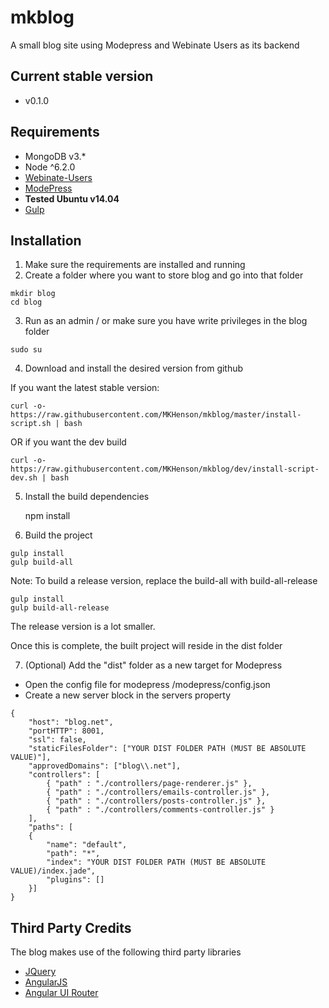 # mkblog
A small blog site using Modepress and Webinate Users as its backend

## Current stable version
* v0.1.0

## Requirements
* MongoDB v3.*
* Node ^6.2.0
* [Webinate-Users](https://github.com/MKHenson/webinate-users)
* [ModePress](https://github.com/MKHenson/modepress)
* **Tested Ubuntu v14.04**
* [Gulp](https://github.com/gulpjs/gulp/blob/master/docs/getting-started.md)

## Installation

1) Make sure the requirements are installed and running
2) Create a folder where you want to store blog and go into that folder

```
mkdir blog
cd blog
```

3) Run as an admin / or make sure you have write privileges in the blog folder
```
sudo su
```

4) Download and install the desired version from github

If you want the latest stable version:

```
curl -o- https://raw.githubusercontent.com/MKHenson/mkblog/master/install-script.sh | bash
```

OR if you want the dev build

```
curl -o- https://raw.githubusercontent.com/MKHenson/mkblog/dev/install-script-dev.sh | bash
```

5) Install the build dependencies

    npm install

6) Build the project

```
gulp install
gulp build-all
```

Note: To build a release version, replace the build-all with build-all-release

```
gulp install
gulp build-all-release
```
The release version is a lot smaller.

Once this is complete, the built project will reside in the dist folder

7) (Optional) Add the "dist" folder as a new target for Modepress

* Open the config file for modepress /modepress/config.json
* Create a new server block in the servers property
```
{
    "host": "blog.net",
    "portHTTP": 8001,
    "ssl": false,
    "staticFilesFolder": ["YOUR DIST FOLDER PATH (MUST BE ABSOLUTE VALUE)"],
    "approvedDomains": ["blog\\.net"],
    "controllers": [
        { "path" : "./controllers/page-renderer.js" },
        { "path" : "./controllers/emails-controller.js" },
        { "path" : "./controllers/posts-controller.js" },
        { "path" : "./controllers/comments-controller.js" }
    ],
    "paths": [
    {
        "name": "default",
        "path": "*",
        "index": "YOUR DIST FOLDER PATH (MUST BE ABSOLUTE VALUE)/index.jade",
        "plugins": []
    }]
}
```


## Third Party Credits
The blog makes use of the following third party libraries

* [JQuery](https://jquery.com/)
* [AngularJS](https://angularjs.org/)
* [Angular UI Router](https://github.com/angular-ui/ui-router)